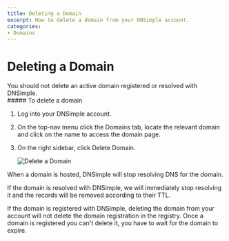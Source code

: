 ```yaml
---
title: Deleting a Domain
excerpt: How to delete a domain from your DNSimple account.
categories:
- Domains
---
```


# Deleting a Domain

<warning>
You should not delete an active domain registered or resolved with DNSimple.
</warning>

<div class="steps" markdown="1">
##### To delete a domain

1.  Log into your DNSimple account.
1.  On the top-nav menu click the <label>Domains</label> tab, locate the relevant domain and click on the name to access the domain page.
1.  On the right sidebar, click <label>Delete Domain</label>.

    ![Delete a Domain](http://f.cl.ly/items/2Z3w1v0H3T1L062e0w1a/dnsimple-domain-delete.png)

</div>

When a domain is hosted, DNSimple will stop resolving DNS for the domain.

If the domain is resolved with DNSimple, we will immediately stop resolving it and the records will be removed according to their TTL.

<note>
If the domain is registered with DNSimple, deleting the domain from your account will not delete the domain registration in the registry. Once a domain is registered you can't delete it, you have to wait for the domain to expire.
</note>
